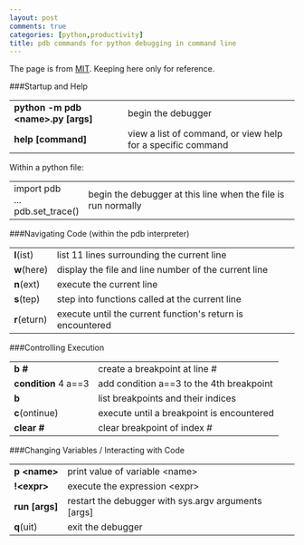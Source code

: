 ```yaml
---
layout: post
comments: true
categories: [python,productivity]
title: pdb commands for python debugging in command line
---
```


The page is from [MIT](http://web.stanford.edu/class/physics91si/2013/handouts/Pdb_Commands.pdf). Keeping here only for reference.

###Startup and Help

<!-- more -->

<table>
	<tr>
		<td><strong>python -m pdb &lt;name&gt;.py [args]</strong></td>
		<td>begin the debugger</td>
	</tr>
	<tr>
		<td><strong>help [command]</strong></td>
		<td>view a list of command, or view help for a specific command</td>
	</tr>
</table>

Within a python file:

<table>
	<tr>
		<td>import pdb
		<br>...
		<br>pdb.set_trace()</td>
		<td>begin the debugger at this line when the file is run normally</td>
	</tr>
</table>

###Navigating Code (within the pdb interpreter)

<table>
	<tr>
		<td><strong>l</strong>(ist)</td>
		<td>list 11 lines surrounding the current line</td>
	</tr>
	<tr>
		<td><strong>w</strong>(here)</td>
		<td>display the file and line number of the current line</td>
	</tr>
	<tr>
		<td><strong>n</strong>(ext)</td>
		<td>execute the current line</td>
	</tr><tr>
		<td><strong>s</strong>(tep)</td>
		<td>step into functions called at the current line</td>
	</tr><tr>
		<td><strong>r</strong>(eturn)</td>
		<td>execute until the current function's return is encountered</td>
	</tr>
</table>

###Controlling Execution

<table>
	<tr>
		<td><strong>b #</strong></td>
		<td>create a breakpoint at line #</td>
	</tr>
	<tr>
		<td><strong>condition</strong> 4 a==3</td>
		<td>add condition a==3 to the 4th breakpoint</td>
	</tr>
	<tr>
		<td><strong>b</strong></td>
		<td>list breakpoints and their indices</td>
	</tr>
	<tr>
		<td><strong>c</strong>(ontinue)</td>
		<td>execute until a breakpoint is encountered</td>
	</tr><tr>
		<td><strong>clear #</strong></td>
		<td>clear breakpoint of index #</td>
	</tr>
</table>

###Changing Variables / Interacting with Code

<table>
	<tr>
		<td><strong>p &lt;name&gt;</strong></td>
		<td>print value of variable &lt;name&gt;</td>
	</tr>
	<tr>
		<td><strong>!&lt;expr&gt;</strong></td>
		<td>execute the expression &lt;expr&gt;</td>
	</tr>
	<tr>
		<td><strong>run [args]</strong></td>
		<td>restart the debugger with sys.argv arguments [args]</td>
	</tr><tr>
		<td><strong>q</strong>(uit)</td>
		<td>exit the debugger</td>
	</tr>
</table>